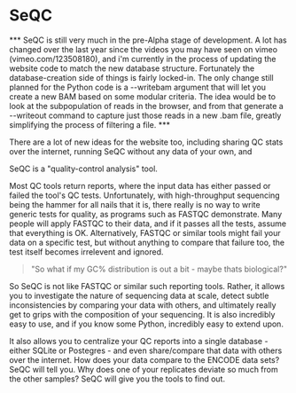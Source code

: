 # SeQC

*** SeQC is still very much in the pre-Alpha stage of development. A lot has changed over the last year since the videos you may have seen on vimeo (vimeo.com/123508180), and i'm currently in the process of updating the website code to match the new database structure. Fortunately the database-creation side of things is fairly locked-in. The only change still planned for the Python code is a --writebam argument that will let you create a new BAM based on some modular criteria. The idea would be to look at the subpopulation of reads in the browser, and from that generate a --writeout command to capture just those reads in a new .bam file, greatly simplifying the process of filtering a file. ***

There are a lot of new ideas for the website too, including sharing QC stats over the internet, running SeQC without any data of your own, and 

SeQC is a "quality-control analysis" tool.

Most QC tools return reports, where the input data has either passed or failed the tool's QC tests.
Unfortunately, with high-throughput sequencing being the hammer for all nails that it is, there really is no way to write generic tests for quality, as programs such as FASTQC demonstrate. Many people will apply FASTQC to their data, and if it passes all the tests, assume that everything is OK. Alternatively, FASTQC or similar tools might fail your data on a specific test, but without anything to compare that failure too, the test itself becomes irrelevent and ignored. 

> "So what if my GC% distribution is out a bit - maybe thats biological?"

So SeQC is not like FASTQC or similar such reporting tools. Rather, it allows you to investigate the nature of sequencing data at scale, detect subtle inconsistencies by comparing your data with others, and ultimately really get to grips with the composition of your sequencing. It is also incredibly easy to use, and if you know some Python, incredibly easy to extend upon.

It also allows you to centralize your QC reports into a single database - either SQLite or Postegres - and even share/compare that data with others over the internet. How does your data compare to the ENCODE data sets? SeQC will tell you. Why does one of your replicates deviate so much from the other samples? SeQC will give you the tools to find out.
